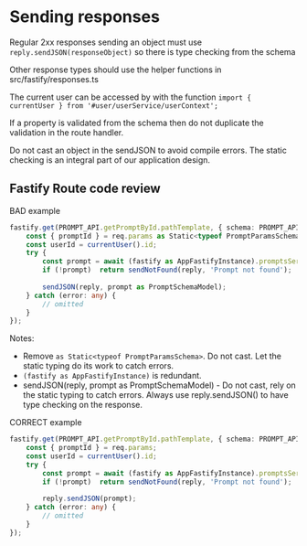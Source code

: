 # Sending responses

Regular 2xx responses sending an object must use `reply.sendJSON(responseObject)` so there is type checking from the schema

Other response types should use the helper functions in src/fastify/responses.ts

The current user can be accessed by with the function `import { currentUser } from '#user/userService/userContext';`

If a property is validated from the schema then do not duplicate the validation in the route handler.

Do not cast an object in the sendJSON to avoid compile errors. The static checking is an integral part of our application design.


## Fastify Route code review

BAD example
```typescript
fastify.get(PROMPT_API.getPromptById.pathTemplate, { schema: PROMPT_API.getPromptById.schema }, async (req, reply) => {
    const { promptId } = req.params as Static<typeof PromptParamsSchema>;
    const userId = currentUser().id;
    try {
        const prompt = await (fastify as AppFastifyInstance).promptsService.getPrompt(promptId, userId);
        if (!prompt)  return sendNotFound(reply, 'Prompt not found');
        
        sendJSON(reply, prompt as PromptSchemaModel);
    } catch (error: any) {
        // omitted
    }
});
```

Notes:
- Remove `as Static<typeof PromptParamsSchema>`. Do not cast. Let the static typing do its work to catch errors.
- `(fastify as AppFastifyInstance)` is redundant.
- sendJSON(reply, prompt as PromptSchemaModel) - Do not cast, rely on the static typing to catch errors. Always use reply.sendJSON() to have type checking on the response.

CORRECT example
```typescript
fastify.get(PROMPT_API.getPromptById.pathTemplate, { schema: PROMPT_API.getPromptById.schema }, async (req, reply) => {
    const { promptId } = req.params;
    const userId = currentUser().id;
    try {
        const prompt = await (fastify as AppFastifyInstance).promptsService.getPrompt(promptId, userId);
        if (!prompt)  return sendNotFound(reply, 'Prompt not found');
        
        reply.sendJSON(prompt);
    } catch (error: any) {
        // omitted
    }
});
```
